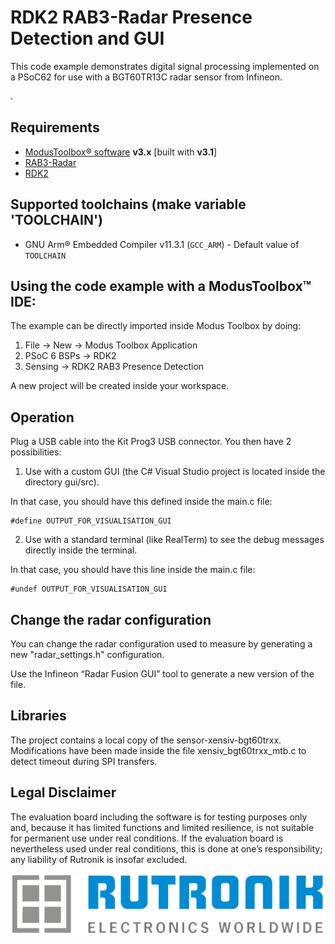 # RDK2 RAB3-Radar Presence Detection and GUI 

This code example demonstrates digital signal processing implemented on a PSoC62 for use with a BGT60TR13C radar sensor from Infineon.

<img src="pictures/rdk2_rab3.png" style="zoom:25%;" />

## Requirements

- [ModusToolbox® software](https://www.infineon.com/cms/en/design-support/tools/sdk/modustoolbox-software/) **v3.x** [built with **v3.1**]
- [RAB3-Radar](https://www.rutronik24.com/product/rutronik/rab3radar/23169671.html)
- [RDK2](https://www.rutronik24.fr/produit/rutronik/rdk2/16440182.html)

## Supported toolchains (make variable 'TOOLCHAIN')

- GNU Arm&reg; Embedded Compiler v11.3.1 (`GCC_ARM`) - Default value of `TOOLCHAIN`

## Using the code example with a ModusToolbox™ IDE:

The example can be directly imported inside Modus Toolbox by doing:
1) File -> New -> Modus Toolbox Application
2) PSoC 6 BSPs -> RDK2
3) Sensing -> RDK2 RAB3 Presence Detection

A new project will be created inside your workspace.

## Operation

Plug a USB cable into the Kit Prog3 USB connector.
You then have 2 possibilities:
1) Use with a custom GUI (the C# Visual Studio project is located inside the directory gui/src).

In that case, you should have this defined inside the main.c file:

```
#define OUTPUT_FOR_VISUALISATION_GUI
```

2) Use with a standard terminal (like RealTerm) to see the debug messages directly inside the terminal.

In that case, you should have this line inside the main.c file:

```
#undef OUTPUT_FOR_VISUALISATION_GUI
```

## Change the radar configuration
You can change the radar configuration used to measure by generating a new "radar_settings.h" configuration.

Use the Infineon “Radar Fusion GUI” tool to generate a new version of the file.

## Libraries

The project contains a local copy of the sensor-xensiv-bgt60trxx.
Modifications have been made inside the file xensiv_bgt60trxx_mtb.c to detect timeout during SPI transfers.

## Legal Disclaimer

The evaluation board including the software is for testing purposes only and, because it has limited functions and limited resilience, is not suitable for permanent use under real conditions. If the evaluation board is nevertheless used under real conditions, this is done at one’s responsibility; any liability of Rutronik is insofar excluded. 

<img src="pictures/rutronik.png" style="zoom:50%;" />




